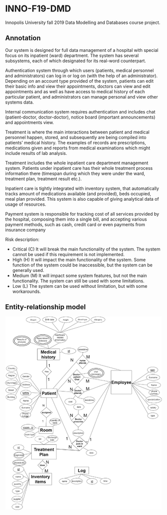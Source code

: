 # INNO-F19-DMD
Innopolis University fall 2019 Data Modelling and Databases course project.
## Annotation
Our system is designed for full data management of a hospital with special focus on its
inpatient (ward) department. The system has several subsystems, each of which designated for
its real-word counterpart.

Authentication system through which users (patients, medical personnel and administrators)
can log in or log on (with the help of an administrator). Depending on an account type provided
of the system, patients can edit their basic info and view their appointments, doctors can view
and edit appointments and as well as have access to medical history of each particular patient,
and administrators can manage personal and view other systems data.

Internal communication system requires authentication and includes chat (patient-doctor,
doctor-doctor), notice board (important announcements) and appointments view.

Treatment is where the main interactions between patient and medical personnel happen,
stored, and subsequently are being compiled into patients’ medical history. The examples of
records are prescriptions, medications given and reports from medical examinations which
might include results of lab analysis.

Treatment includes the whole inpatient care department management system. Patients under
inpatient care has their whole treatment process information there (timespan during which they
were under the ward, treatment plan, treatment result etc.).

Inpatient care is tightly integrated with inventory system, that automatically tracks amount of
medications available (and provided), beds occupied, meal plan provided. This system is also
capable of giving analytical data of usage of resources.

Payment system is responsible for tracking cost of all services provided by the hospital,
composing them into a single bill, and accepting various payment methods, such as cash, credit
card or even payments from insurance company

Risk description:
- Critical (C) It will break the main functionality of the system. The system cannot be used if this
requirement is not implemented.
- High (H) It will impact the main functionality of the system. Some function of the system could
be inaccessible, but the system can be generally used.
- Medium (M) It will impact some system features, but not the main functionality. The system
can still be used with some limitations.
- Low (L) The system can be used without limitation, but with some workarounds.

## Entity-relationship model
![Database diagram](diagram.png)
